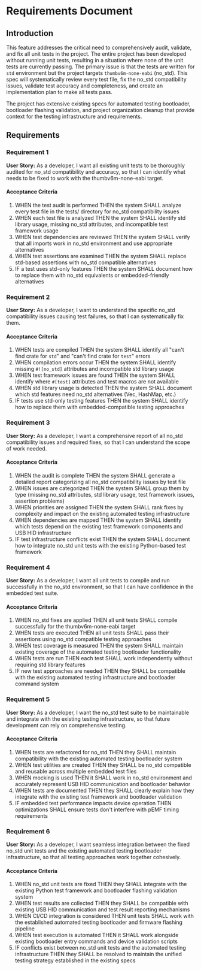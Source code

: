 # Requirements Document

## Introduction

This feature addresses the critical need to comprehensively audit, validate, and fix all unit tests in the project. The entire project has been developed without running unit tests, resulting in a situation where none of the unit tests are currently passing. The primary issue is that the tests are written for `std` environment but the project targets `thumbv6m-none-eabi` (no_std). This spec will systematically review every test file, fix the no_std compatibility issues, validate test accuracy and completeness, and create an implementation plan to make all tests pass.

The project has extensive existing specs for automated testing bootloader, bootloader flashing validation, and project organization cleanup that provide context for the testing infrastructure and requirements.

## Requirements

### Requirement 1

**User Story:** As a developer, I want all existing unit tests to be thoroughly audited for no_std compatibility and accuracy, so that I can identify what needs to be fixed to work with the thumbv6m-none-eabi target.

#### Acceptance Criteria

1. WHEN the test audit is performed THEN the system SHALL analyze every test file in the tests/ directory for no_std compatibility issues
2. WHEN each test file is analyzed THEN the system SHALL identify std library usage, missing no_std attributes, and incompatible test framework usage
3. WHEN test dependencies are reviewed THEN the system SHALL verify that all imports work in no_std environment and use appropriate alternatives
4. WHEN test assertions are examined THEN the system SHALL replace std-based assertions with no_std compatible alternatives
5. IF a test uses std-only features THEN the system SHALL document how to replace them with no_std equivalents or embedded-friendly alternatives

### Requirement 2

**User Story:** As a developer, I want to understand the specific no_std compatibility issues causing test failures, so that I can systematically fix them.

#### Acceptance Criteria

1. WHEN tests are compiled THEN the system SHALL identify all "can't find crate for `std`" and "can't find crate for `test`" errors
2. WHEN compilation errors occur THEN the system SHALL identify missing `#![no_std]` attributes and incompatible std library usage
3. WHEN test framework issues are found THEN the system SHALL identify where `#[test]` attributes and test macros are not available
4. WHEN std library usage is detected THEN the system SHALL document which std features need no_std alternatives (Vec, HashMap, etc.)
5. IF tests use std-only testing features THEN the system SHALL identify how to replace them with embedded-compatible testing approaches

### Requirement 3

**User Story:** As a developer, I want a comprehensive report of all no_std compatibility issues and required fixes, so that I can understand the scope of work needed.

#### Acceptance Criteria

1. WHEN the audit is complete THEN the system SHALL generate a detailed report categorizing all no_std compatibility issues by test file
2. WHEN issues are categorized THEN the system SHALL group them by type (missing no_std attributes, std library usage, test framework issues, assertion problems)
3. WHEN priorities are assigned THEN the system SHALL rank fixes by complexity and impact on the existing automated testing infrastructure
4. WHEN dependencies are mapped THEN the system SHALL identify which tests depend on the existing test framework components and USB HID infrastructure
5. IF test infrastructure conflicts exist THEN the system SHALL document how to integrate no_std unit tests with the existing Python-based test framework

### Requirement 4

**User Story:** As a developer, I want all unit tests to compile and run successfully in the no_std environment, so that I can have confidence in the embedded test suite.

#### Acceptance Criteria

1. WHEN no_std fixes are applied THEN all unit tests SHALL compile successfully for the thumbv6m-none-eabi target
2. WHEN tests are executed THEN all unit tests SHALL pass their assertions using no_std compatible testing approaches
3. WHEN test coverage is measured THEN the system SHALL maintain existing coverage of the automated testing bootloader functionality
4. WHEN tests are run THEN each test SHALL work independently without requiring std library features
5. IF new test approaches are needed THEN they SHALL be compatible with the existing automated testing infrastructure and bootloader command system

### Requirement 5

**User Story:** As a developer, I want the no_std test suite to be maintainable and integrate with the existing testing infrastructure, so that future development can rely on comprehensive testing.

#### Acceptance Criteria

1. WHEN tests are refactored for no_std THEN they SHALL maintain compatibility with the existing automated testing bootloader system
2. WHEN test utilities are created THEN they SHALL be no_std compatible and reusable across multiple embedded test files
3. WHEN mocking is used THEN it SHALL work in no_std environment and accurately represent USB HID communication and bootloader behavior
4. WHEN tests are documented THEN they SHALL clearly explain how they integrate with the existing test framework and bootloader validation
5. IF embedded test performance impacts device operation THEN optimizations SHALL ensure tests don't interfere with pEMF timing requirements

### Requirement 6

**User Story:** As a developer, I want seamless integration between the fixed no_std unit tests and the existing automated testing bootloader infrastructure, so that all testing approaches work together cohesively.

#### Acceptance Criteria

1. WHEN no_std unit tests are fixed THEN they SHALL integrate with the existing Python test framework and bootloader flashing validation system
2. WHEN test results are collected THEN they SHALL be compatible with existing USB HID communication and test result reporting mechanisms
3. WHEN CI/CD integration is considered THEN unit tests SHALL work with the established automated testing bootloader and firmware flashing pipeline
4. WHEN test execution is automated THEN it SHALL work alongside existing bootloader entry commands and device validation scripts
5. IF conflicts exist between no_std unit tests and the automated testing infrastructure THEN they SHALL be resolved to maintain the unified testing strategy established in the existing specs